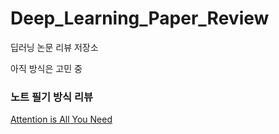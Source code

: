 # Deep_Learning_Paper_Review
딥러닝 논문 리뷰 저장소

아직 방식은 고민 중

### 노트 필기 방식 리뷰

[Attention is All You Need](./Attention_Is_All_You_Need_Review.pdf)

